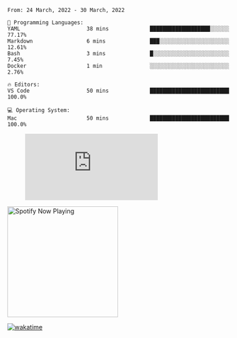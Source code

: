 <!--START_SECTION:waka-->
```text
From: 24 March, 2022 - 30 March, 2022

💬 Programming Languages: 
YAML                     38 mins             ███████████████████░░░░░░   77.17% 
Markdown                 6 mins              ███░░░░░░░░░░░░░░░░░░░░░░   12.61% 
Bash                     3 mins              █░░░░░░░░░░░░░░░░░░░░░░░░   7.45% 
Docker                   1 min               ░░░░░░░░░░░░░░░░░░░░░░░░░   2.76%

🔥 Editors: 
VS Code                  50 mins             █████████████████████████   100.0%

💻 Operating System: 
Mac                      50 mins             █████████████████████████   100.0%

```


<!--END_SECTION:waka-->

<figure><embed src="https://wakatime.com/share/@gregnrobinson/001c6d31-0c95-44f9-b6d7-9fd705354f62.svg"></embed></figure>

[<img src="https://spotify-playing-gregnrobinson.vercel.app/api/spotify/?background_color=transparent&border_color=transparent" alt="Spotify Now Playing" width="250" />](https://open.spotify.com/user/gregnrobinson-ca)

[![wakatime](https://wakatime.com/badge/user/37718f76-572e-4513-b2c5-41c4d93d287a.svg)](https://wakatime.com/@37718f76-572e-4513-b2c5-41c4d93d287a)



